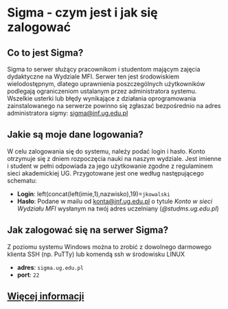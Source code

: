 # Sigma - czym jest i jak się zalogować

## Co to jest Sigma?

Sigma to serwer służący pracownikom i studentom mającym zajęcia dydaktyczne na Wydziale MFI. Serwer ten jest środowiskiem wielodostępnym, dlatego uprawnienia poszczególnych użytkowników podlegają ograniczeniom ustalanym przez administratora systemu.  
Wszelkie usterki lub błędy wynikające z działania oprogramowania zainstalowanego na serwerze powinno się zgłaszać bezpośrednio na adres administratora sigmy: [sigma@inf.ug.edu.pl](mailto:sigma@inf.ug.edu.pl)

## Jakie są moje dane logowania?

W celu zalogowania się do systemu, należy podać login i hasło. Konto otrzymuje się z dniem rozpoczęcia nauki na naszym wydziale. Jest imienne i student w pełni odpowiada za jego użytkowanie zgodne z regulaminem sieci akademickiej UG. Przygotowane jest one według następującego schematu:

- **Login**: left(concat(left(imie,1),nazwisko),19)=`jkowalski`
- **Hasło**: Podane w mailu od [konta@inf.ug.edu.pl](mailto:konta@inf.ug.edu.pl) o tytule *Konto w sieci Wydziału MFI* wysłanym na twój adres uczelniany (*@studms.ug.edu.pl*)

## Jak zalogować się na serwer Sigma?

Z poziomu systemu Windows można to zrobić z dowolnego darmowego klienta SSH (np. PuTTy) lub komendą ssh w środowisku LINUX

- **adres**: `sigma.ug.edu.pl`
- **port**: `22`

## [Więcej informacji](https://web.archive.org/web/20250906070810/https://mfi.ug.edu.pl/sigma-faq)